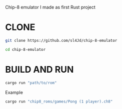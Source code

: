 Chip-8 emulator I made as first Rust project
# CLONE
```bash
git clone https://github.com/sl4Jd/chip-8-emulator
```
```bash
cd chip-8-emulator
```
# BUILD AND RUN
```bash
cargo run "path/to/rom"
```
Example
```bash
cargo run "chip8_roms/games/Pong (1 player).ch8"
```
